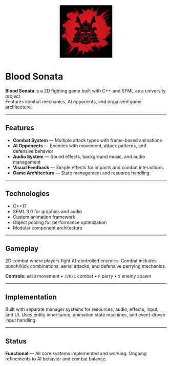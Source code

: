 <div align="center">
 <img src="assets/icon.jpg" alt="Blood Sonata Icon" width="164" height="164">
</div>

# Blood Sonata

**Blood Sonata** is a 2D fighting game built with C++ and SFML as a university project.  
Features combat mechanics, AI opponents, and organized game architecture.

---

## Features

- **Combat System** — Multiple attack types with frame-based animations
- **AI Opponents** — Enemies with movement, attack patterns, and defensive behavior
- **Audio System** — Sound effects, background music, and audio management
- **Visual Feedback** — Simple effects for impacts and combat interactions
- **Game Architecture** — State management and resource handling

---

## Technologies

- C++17
- SFML 3.0 for graphics and audio
- Custom animation framework
- Object pooling for performance optimization
- Modular component architecture

---

## Gameplay

2D combat where players fight AI-controlled enemies. Combat includes punch/kick combinations, aerial attacks, and defensive parrying mechanics.

**Controls:** `WASD` movement • `J/K/L` combat • `F` parry • `S` enemy spawn

---

## Implementation

Built with separate manager systems for resources, audio, effects, input, and UI. Uses entity inheritance, animation state machines, and event-driven input handling.

---

## Status

**Functional** — All core systems implemented and working. Ongoing refinements to AI behavior and combat balance.
